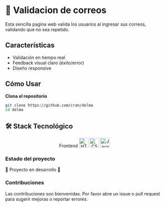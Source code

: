 # 📧 Validacion de correos  
Esta sencilla pagina web valida los usuarios al ingresar sus correos, validando que no sea repetido.

## Características  

- Validación en tiempo real
- Feedback visual claro (éxito/error)
- Diseño responsive

## Cómo Usar  
**Clona el repositorio**  
```bash
git clone https://github.com/cran/delma
cd delma
```

## 🛠 Stack Tecnológico
<div align="center">
Frontend	<img src="https://cdn.jsdelivr.net/gh/devicons/devicon/icons/html5/html5-original.svg" width="30" title="HTML5"/> <img src="https://cdn.jsdelivr.net/gh/devicons/devicon/icons/css3/css3-original.svg" width="30" title="CSS3"/> <img src="https://cdn.jsdelivr.net/gh/devicons/devicon/icons/javascript/javascript-original.svg" width="30" title="JavaScript"/>
</div>

<h3>Estado del proyecto</h3>
🚧 Proyecto en desarrollo 🚧

<h3>Contribuciones</h3>
Las contribuciones son bienvenidas. Por favor abre un issue o pull request para sugerir mejoras o reportar errores.
